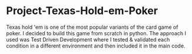# Project-Texas-Hold-em-Poker
Texas hold 'em is one of the most popular variants of the card game of poker. I decided to build this game from scratch in python. The approach I used was Test Driven Development where I tested &amp; validated each condition in a different environment and then included it in the main code.
